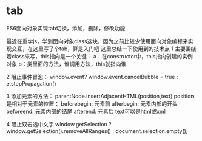 # tab
ES6面向对象实现tab切换，添加，删除，修改功能

最近在重学js，学到面向对象class这块，因为之前比较少使用面向对象编程来实现交互，在这里写了个tab，算是入门吧
这里总结一下使用到的技术点
1 主要围绕着class来写，this指向是一个关键：
  a：在constructor中，this指向创建的实例对象 
  b：类里面的方法，谁调用方法，this就指向谁

2 阻止事件冒泡：
  window.event? window.event.cancelBubble = true : e.stopPropagation()

3 添加元素的方法： parentNode.insertAdjacentHTML(position,text)
  position是相对于元素的位置：
    beforebegin: 元素前
    afterbegin: 元素内部的开头
    beforeend: 元素内部的结尾
    afterend: 元素后
  text可以是html或xml
  
 4 阻止双击选中文字
  window.getSelection ? window.getSelection().removeAllRanges() : document.selection.empty();
